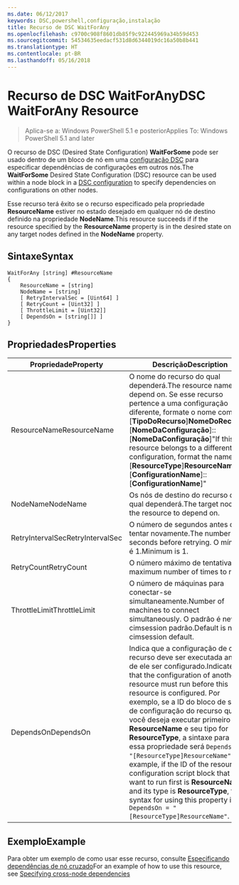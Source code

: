 ```yaml
---
ms.date: 06/12/2017
keywords: DSC,powershell,configuração,instalação
title: Recurso de DSC WaitForAny
ms.openlocfilehash: c9700c908f8601db85f9c922445969a34b59d453
ms.sourcegitcommit: 54534635eedacf531d8d6344019dc16a50b8b441
ms.translationtype: HT
ms.contentlocale: pt-BR
ms.lasthandoff: 05/16/2018
---
```

# <a name="dsc-waitforany-resource"></a><span data-ttu-id="86a94-103">Recurso de DSC WaitForAny</span><span class="sxs-lookup"><span data-stu-id="86a94-103">DSC WaitForAny Resource</span></span>

> <span data-ttu-id="86a94-104">Aplica-se a: Windows PowerShell 5.1 e posterior</span><span class="sxs-lookup"><span data-stu-id="86a94-104">Applies To: Windows PowerShell 5.1 and later</span></span>

<span data-ttu-id="86a94-105">O recurso de DSC (Desired State Configuration) **WaitForSome** pode ser usado dentro de um bloco de nó em uma [configuração DSC](configurations.md) para especificar dependências de configurações em outros nós.</span><span class="sxs-lookup"><span data-stu-id="86a94-105">The **WaitForSome** Desired State Configuration (DSC) resource can be used within a node block in a [DSC configuration](configurations.md) to specify dependencies on configurations on other nodes.</span></span>

<span data-ttu-id="86a94-106">Esse recurso terá êxito se o recurso especificado pela propriedade **ResourceName** estiver no estado desejado em qualquer nó de destino definido na propriedade **NodeName**.</span><span class="sxs-lookup"><span data-stu-id="86a94-106">This resource succeeds if if the resource specified by the **ResourceName** property is in the desired state on any target nodes defined in the **NodeName** property.</span></span>


## <a name="syntax"></a><span data-ttu-id="86a94-107">Sintaxe</span><span class="sxs-lookup"><span data-stu-id="86a94-107">Syntax</span></span>

```
WaitForAny [string] #ResourceName
{
    ResourceName = [string]
    NodeName = [string]
    [ RetryIntervalSec = [Uint64] ]
    [ RetryCount = [Uint32] ]
    [ ThrottleLimit = [Uint32]]
    [ DependsOn = [string[]] ]
}
```

## <a name="properties"></a><span data-ttu-id="86a94-108">Propriedades</span><span class="sxs-lookup"><span data-stu-id="86a94-108">Properties</span></span>

|  <span data-ttu-id="86a94-109">Propriedade</span><span class="sxs-lookup"><span data-stu-id="86a94-109">Property</span></span>  |  <span data-ttu-id="86a94-110">Descrição</span><span class="sxs-lookup"><span data-stu-id="86a94-110">Description</span></span>   |
|---|---|
| <span data-ttu-id="86a94-111">ResourceName</span><span class="sxs-lookup"><span data-stu-id="86a94-111">ResourceName</span></span>| <span data-ttu-id="86a94-112">O nome do recurso do qual dependerá.</span><span class="sxs-lookup"><span data-stu-id="86a94-112">The resource name to depend on.</span></span> <span data-ttu-id="86a94-113">Se esse recurso pertence a uma configuração diferente, formate o nome como "[__TipoDoRecurso__]__NomeDoRecurso__::[__NomeDaConfiguração__]::[__NomeDaConfiguração__]"</span><span class="sxs-lookup"><span data-stu-id="86a94-113">If this resource belongs to a different configuration, format the name as "[__ResourceType__]__ResourceName__::[__ConfigurationName__]::[__ConfigurationName__]"</span></span>|
| <span data-ttu-id="86a94-114">NodeName</span><span class="sxs-lookup"><span data-stu-id="86a94-114">NodeName</span></span>| <span data-ttu-id="86a94-115">Os nós de destino do recurso do qual dependerá.</span><span class="sxs-lookup"><span data-stu-id="86a94-115">The target nodes of the resource to depend on.</span></span>|
| <span data-ttu-id="86a94-116">RetryIntervalSec</span><span class="sxs-lookup"><span data-stu-id="86a94-116">RetryIntervalSec</span></span>| <span data-ttu-id="86a94-117">O número de segundos antes de tentar novamente.</span><span class="sxs-lookup"><span data-stu-id="86a94-117">The number of seconds before retrying.</span></span> <span data-ttu-id="86a94-118">O mínimo é 1.</span><span class="sxs-lookup"><span data-stu-id="86a94-118">Minimum is 1.</span></span>|
| <span data-ttu-id="86a94-119">RetryCount</span><span class="sxs-lookup"><span data-stu-id="86a94-119">RetryCount</span></span>| <span data-ttu-id="86a94-120">O número máximo de tentativas.</span><span class="sxs-lookup"><span data-stu-id="86a94-120">The maximum number of times to retry.</span></span>|
| <span data-ttu-id="86a94-121">ThrottleLimit</span><span class="sxs-lookup"><span data-stu-id="86a94-121">ThrottleLimit</span></span>| <span data-ttu-id="86a94-122">O número de máquinas para conectar-se simultaneamente.</span><span class="sxs-lookup"><span data-stu-id="86a94-122">Number of machines to connect simultaneously.</span></span> <span data-ttu-id="86a94-123">O padrão é new-cimsession padrão.</span><span class="sxs-lookup"><span data-stu-id="86a94-123">Default is new-cimsession default.</span></span>|
| <span data-ttu-id="86a94-124">DependsOn</span><span class="sxs-lookup"><span data-stu-id="86a94-124">DependsOn</span></span> | <span data-ttu-id="86a94-125">Indica que a configuração de outro recurso deve ser executada antes de ele ser configurado.</span><span class="sxs-lookup"><span data-stu-id="86a94-125">Indicates that the configuration of another resource must run before this resource is configured.</span></span> <span data-ttu-id="86a94-126">Por exemplo, se a ID do bloco de script de configuração do recurso que você deseja executar primeiro for __ResourceName__ e seu tipo for __ResourceType__, a sintaxe para usar essa propriedade será `DependsOn = "[ResourceType]ResourceName"`.</span><span class="sxs-lookup"><span data-stu-id="86a94-126">For example, if the ID of the resource configuration script block that you want to run first is __ResourceName__ and its type is __ResourceType__, the syntax for using this property is `DependsOn = "[ResourceType]ResourceName"`.</span></span>|


## <a name="example"></a><span data-ttu-id="86a94-127">Exemplo</span><span class="sxs-lookup"><span data-stu-id="86a94-127">Example</span></span>

<span data-ttu-id="86a94-128">Para obter um exemplo de como usar esse recurso, consulte [Especificando dependências de nó cruzado](crossNodeDependencies.md)</span><span class="sxs-lookup"><span data-stu-id="86a94-128">For an example of how to use this resource, see [Specifying cross-node dependencies](crossNodeDependencies.md)</span></span>